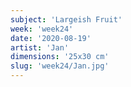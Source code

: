 ```yaml
---
subject: 'Largeish Fruit'
week: 'week24'
date: '2020-08-19'
artist: 'Jan'
dimensions: '25x30 cm'
slug: 'week24/Jan.jpg'
---
```

